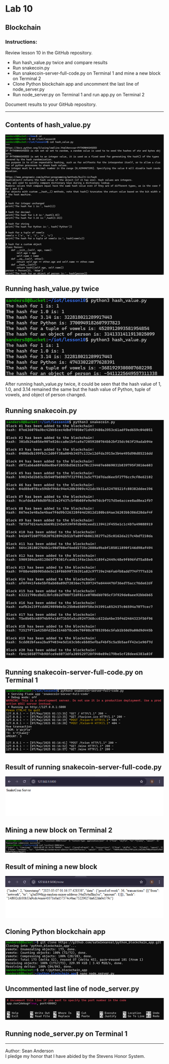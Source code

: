 # Lab 10 
## Blockchain
### Instructions: 
Review lesson 10 in the GitHub repository.
- Run hash_value.py twice and compare results
- Run snakecoin.py
- Run snakecoin-server-full-code.py on Terminal 1 and mine a new block on Terminal 2
- Clone Python blockchain app and uncomment the last line of node_server.py
- Run node_server.py on Terminal 1 and run app.py on Terminal 2  </br>

Document results to your GitHub repository.

---

## Contents of hash_value.py
![terminal view of cat hash_value.py](Lab10Images/cathashvalue.png)

## Running hash_value.py twice
![terminal view of python3 hash_value.py twice](Lab10Images/python3hash_value.png)

After running hash_value.py twice, it could be seen that the hash value of 1, 1.0, and 3.14 remained the same but the hash value of Python, tuple of vowels, and object of person changed.

## Running snakecoin.py
![terminal view of running snakecoin.py](Lab10Images/snakecoin.png)

## Running snakecoin-server-full-code.py on Terminal 1
![terminal view of running snakecoin-server-full-code.py](Lab10Images/snakecoin-server-full-code.png)

## Result of running snakecoin-server-full-code.py
![webpage view of running snakecoin-server-full-code.py](Lab10Images/snakecoinResult.png)

## Mining a new block on Terminal 2
![terminal view of mining a new block on Terminal 2](Lab10Images/mining.png)

## Result of mining a new block
![webpage view of mining a new block](Lab10Images/miningResult.png)

## Cloning Python blockchain app
![terminal view of cloning python blockchain app](Lab10Images/cloneblockchainapp.png)

## Uncommented last line of node_server.py
![nano view of uncommenting last line of node_server.py](Lab10Images/uncommentedline.png)

## Running node_server.py on Terminal 1



---
Author: Sean Anderson </br>
I pledge my honor that I have abided by the Stevens Honor System.
